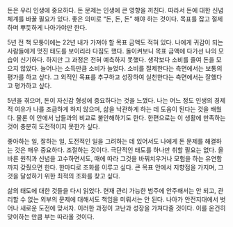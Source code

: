 돈은 우리 인생에 중요하다. 돈 문제는 인생에 큰 영향을 끼친다. 따라서 돈에 대한 신념 체계를 바꿀 필요가 있다. 좋은 의미로 “돈, 돈, 돈” 해야 하는 것이다. 목표를 잡고 절제하며 뿌듯하게 나아가야만 한다.

5년 전 책 모퉁이에는 22년 내가 가져야 할 목표 금액도 적혀 있다. 나에게 귀감이 되는 사람들에게 멋진 태도를 보이리라 다짐도 했다. 돌이켜보니 목표 금액에 다가선 나의 모습이 신기하다. 하지만 그 과정은 전혀 예측하지 못했다. 생각보다 소비를 줄여 돈을 모으지 않았다. 늘어나는 소득만큼 소비가 늘었다. 소비를 절제한다는 측면에서는 보통의 평가를 하고 싶다. 그 외적인 목표를 추구하고 성장하여 실천한다는 측면에서는 잘했다고 평가하고 싶다.

5년을 겪으며, 돈이 자신감 형성에 중요하다는 것을 느꼈다. 나는 어느 정도 인생의 경제적 여유가 나를 조급하게 하지 않으며, 삶을 낙관하게 하는 데 도움이 된다는 것을 배웠다. 물론 이 안에서 남들과의 비교로 불안해하기도 한다. 한편으로는 이 생활에 만족하는 것이 충분히 도전적이지 못한가 싶다.

좋아하는 일, 잘하는 일, 도전적인 일을 그려하는 데 있어서도 나에게 돈 문제를 해결하는 것은 매우 중요하다. 조절하는 것이다. 극단적인 태도를 하나만 취할 필요는 없다. 올바른 원칙과 신념을 고수하면서도, 때에 따라 그것을 바꿔치우거나 모험을 하는 유연함까지 갖췄으면 한다. 한마디로 조화를 이루고 싶다. 큰 목표 안에서 지향점을 가지며, 그것을 달성하기 위한 최적의 조화를 찾고 싶다.

삶의 태도에 대한 것들을 다시 읽었다. 현재 관리 가능한 범주에 안주해서는 안 되고, 관리할 수 없는 외부의 문제에 대해서도 책임을 미뤄서는 안 된다. 나아가 안전지대에서 벗어나 새로운 도전에 맞서자. 이러한 과정이 고난과 성장을 가져다줄 것이다. 이를 온건히 맞이하는 만큼 부는 따라올 것이다.